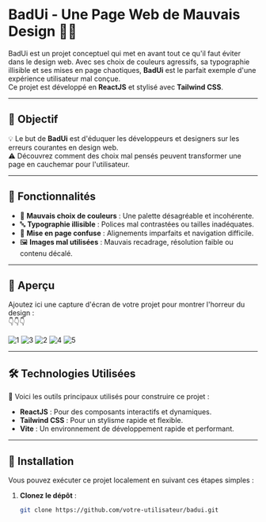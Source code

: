 # BadUi - Une Page Web de Mauvais Design 🎨❌  

BadUi est un projet conceptuel qui met en avant tout ce qu'il faut éviter dans le design web. Avec ses choix de couleurs agressifs, sa typographie illisible et ses mises en page chaotiques, **BadUi** est le parfait exemple d'une expérience utilisateur mal conçue.  
Ce projet est développé en **ReactJS** et stylisé avec **Tailwind CSS**.  

---

## 🎯 Objectif  

💡 Le but de **BadUi** est d'éduquer les développeurs et designers sur les erreurs courantes en design web.  
⚠️ Découvrez comment des choix mal pensés peuvent transformer une page en cauchemar pour l'utilisateur.  

---

## 🚫 Fonctionnalités  

- 🎨 **Mauvais choix de couleurs** : Une palette désagréable et incohérente.  
- 🔤 **Typographie illisible** : Polices mal contrastées ou tailles inadéquates.  
- 🧩 **Mise en page confuse** : Alignements imparfaits et navigation difficile.  
- 🖼️ **Images mal utilisées** : Mauvais recadrage, résolution faible ou contenu décalé.  

---

## 👀 Aperçu  

Ajoutez ici une capture d'écran de votre projet pour montrer l'horreur du design :  
👇👇👇  
 
![1](https://github.com/user-attachments/assets/64747324-aff2-4d22-96f3-6adf37f6eb09)
![3](https://github.com/user-attachments/assets/33b1356b-d290-4b6a-ac47-8b09d6439019)
![2](https://github.com/user-attachments/assets/ee93da33-7a66-4c3d-96b9-499d1ece93f2)
![4](https://github.com/user-attachments/assets/b0d4f759-4d6d-4768-b53d-2935ad9c2c67)
![5](https://github.com/user-attachments/assets/5dfac128-a903-430b-b87a-8d6cde1c2aef)

---

## 🛠️ Technologies Utilisées  

🔧 Voici les outils principaux utilisés pour construire ce projet :  
- **ReactJS** : Pour des composants interactifs et dynamiques.  
- **Tailwind CSS** : Pour un stylisme rapide et flexible.  
- **Vite** : Un environnement de développement rapide et performant.  

---

## 🚀 Installation  

Vous pouvez exécuter ce projet localement en suivant ces étapes simples :  

1. **Clonez le dépôt** :  
   ```bash
   git clone https://github.com/votre-utilisateur/badui.git
